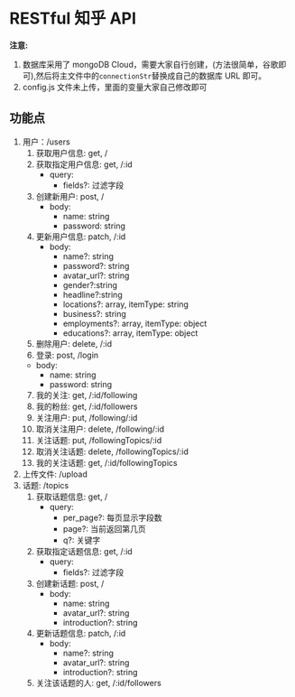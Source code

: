 # RESTful 知乎 API

**注意:**

1. 数据库采用了 mongoDB Cloud，需要大家自行创建，(方法很简单，谷歌即可),然后将主文件中的`connectionStr`替换成自己的数据库 URL 即可。
2. config.js 文件未上传，里面的变量大家自己修改即可

## 功能点

1. 用户：/users
   1. 获取用户信息: get, /
   2. 获取指定用户信息: get, /:id
      - query:
        - fields?: 过滤字段
   3. 创建新用户: post, /
      - body:
         - name: string
         - password: string
   4. 更新用户信息: patch, /:id
      - body:
        - name?: string
        - password?: string
        - avatar_url?: string
        - gender?:string
        - headline?:string
        - locations?: array, itemType: string
        - business?: string
        - employments?: array, itemType: object
        - educations?: array, itemType: object
    5. 删除用户: delete, /:id
    6. 登录: post, /login
      - body:
        - name: string
        - password: string
    7. 我的关注: get, /:id/following
    8. 我的粉丝: get, /:id/followers
    9. 关注用户: put, /following/:id
    10. 取消关注用户: delete, /following/:id
    11. 关注话题: put, /followingTopics/:id
    12. 取消关注话题: delete, /followingTopics/:id
    13. 我的关注话题: get, /:id/followingTopics
2. 上传文件: /upload
3. 话题: /topics
   1. 获取话题信息: get, /
      - query:
        - per_page?: 每页显示字段数
        - page?: 当前返回第几页
        - q?: 关键字
   2. 获取指定话题信息: get, /:id
      - query:
        - fields?: 过滤字段
   3. 创建新话题: post, /
      - body:
         - name: string
         - avatar_url?: string
         - introduction?: string
   4. 更新话题信息: patch, /:id
      - body:
        - name?: string
        - avatar_url?: string
        - introduction?: string
   5. 关注该话题的人: get, /:id/followers
